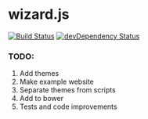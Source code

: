 wizard.js 
=========
[![Build Status](https://travis-ci.org/mkoczka/wizard.js.svg?branch=master)](https://travis-ci.org/mkoczka/wizard.js) [![devDependency Status](https://david-dm.org/mkoczka/wizard.js/dev-status.svg)](https://david-dm.org/mkoczka/wizard.js#info=devDependencies)

### TODO:

1. Add themes
1. Make example website
1. Separate themes from scripts
1. Add to bower
1. Tests and code improvements